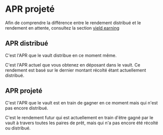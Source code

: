 # APR projeté

Afin de comprendre la différence entre le rendement distribué et le rendement en attente, consultez la section [yield earning](vaults-1.md#gain-du-rendement)

## APR distribué

C'est l'APR que le vault distribue en ce moment même.

C'est l'APR actuel que vous obtenez en déposant dans le vault. Ce rendement est basé sur le dernier montant récolté étant actuellement distribué.

## APR projeté

C'est l'APR que le vault est en train de gagner en ce moment mais qui n'est pas encore distribué.

C'est le rendement futur qui est actuellement en train d'être gagné par le vault à travers toutes les paires de prêt, mais qui n'a pas encore été récolté ou distribué.

